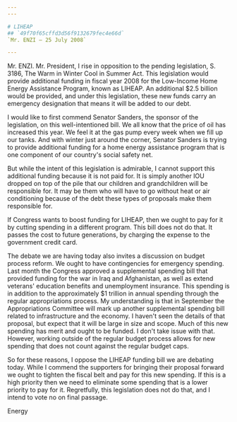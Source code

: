 ```yaml
---
---

# LIHEAP
## `49f70f65cffd3d56f9132679fec4e66d`
`Mr. ENZI — 25 July 2008`

---
```



Mr. ENZI. Mr. President, I rise in opposition to the pending 
legislation, S. 3186, The Warm in Winter Cool in Summer Act. This 
legislation would provide additional funding in fiscal year 2008 for 
the Low-Income Home Energy Assistance Program, known as LIHEAP. An 
additional $2.5 billion would be provided, and under this legislation, 
these new funds carry an emergency designation that means it will be 
added to our debt.

I would like to first commend Senator Sanders, the sponsor of the 
legislation, on this well-intentioned bill. We all know that the price 
of oil has increased this year. We feel it at the gas pump every week 
when we fill up our tanks. And with winter just around the corner, 
Senator Sanders is trying to provide additional funding for a home 
energy assistance program that is one component of our country's social 
safety net.

But while the intent of this legislation is admirable, I cannot 
support this additional funding because it is not paid for. It is 
simply another IOU dropped on top of the pile that our children and 
grandchildren will be responsible for. It may be them who will have to 
go without heat or air conditioning because of the debt these types of 
proposals make them responsible for.

If Congress wants to boost funding for LIHEAP, then we ought to pay 
for it by cutting spending in a different program. This bill does not 
do that. It passes the cost to future generations, by charging the 
expense to the government credit card.

The debate we are having today also invites a discussion on budget 
process reform. We ought to have contingencies for emergency spending. 
Last month the Congress approved a supplemental spending bill that 
provided funding for the war in Iraq and Afghanistan, as well as extend 
veterans' education benefits and unemployment insurance. This spending 
is in addition to the approximately $1 trillion in annual spending 
through the regular appropriations process. My understanding is that in 
September the Appropriations Committee will mark up another 
supplemental spending bill related to infrastructure and the economy. I 
haven't seen the details of that proposal, but expect that it will be 
large in size and scope. Much of this new spending has merit and ought 
to be funded. I don't take issue with that. However, working outside of 
the regular budget process allows for new spending that does not count 
against the regular budget caps.

So for these reasons, I oppose the LIHEAP funding bill we are 
debating today. While I commend the supporters for bringing their 
proposal forward we ought to tighten the fiscal belt and pay for this 
new spending. If this is a high priority then we need to eliminate some 
spending that is a lower priority to pay for it. Regretfully, this 
legislation does not do that, and I intend to vote no on final passage.


















 Energy
